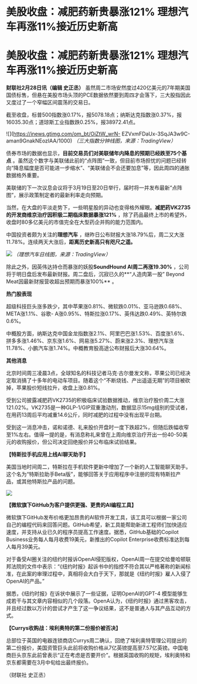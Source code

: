 # 美股收盘：减肥药新贵暴涨121% 理想汽车再涨11%接近历史新高

# 美股收盘：减肥药新贵暴涨121% 理想汽车再涨11%接近历史新高

**财联社2月28日讯（编辑 史正丞）**
虽然周二市场安然度过420亿美元的7年期美国国债标售，但悬在美股市场头顶的PCE数据依然要到周四才会落下，三大股指因此又度过了一个窄幅区间震荡的交易日。

截至收盘，标普500指数涨0.17%，报5078.18点；纳斯达克指数涨0.37%，报16035.30点；道琼斯工业指数跌0.25%，报38972.41点。

![](https://inews.gtimg.com/om_bt/OiZtW_wrN-
EZVxmFDaUx-3SqJA3w9C-aman9GnakNEozIAA/1000) _（三大指数分钟线图，来源：TradingView）_

债券市场的数据也显示，**目前交易员们对美联储年内降息的预期已经跌至75个基点**
。虽然这个数字与美联储此前的“点阵图”一致，但目前市场担忧的问题已经转向“降息幅度是否可能进一步缩水”、“美联储会不会还要加息”等，因此周四的通胀数据格外重要。

美联储的下一次议息会议将于3月19日至20日举行，届时将一并发布最新“点阵图”，展示政策制定者的最新利率走向预期。

当然，在大盘的平淡走势下，一些明星股的异动也变得格外耀眼。**减肥药VK2735的开发商维京治疗因积极二期临床数据暴涨121%**
，除了药品最终上市的希望外，收盘时80多亿美元的市值完全在大型药企并购的能力范围内。

中国投资者颇为关注的**理想汽车** ，继昨日公布财报大涨18.79%后，周二又大涨11.78%。连续两天大涨后，**距离历史新高只有咫尺之遥。**

![](https://inews.gtimg.com/om_bt/OdQiBe_pYdbsv2T1u2e_cjWO_NbdkZTpTUpEVZivuRhzoAA/1000)
_（理想汽车日线图，来源：TradingView）_

除此之外，因英伟达持仓而暴涨的妖股**SoundHound AI周二再涨19.30%**
，公司将于明日盘后发布最新财报。周二盘后，沉寂已久的**“人造肉第一股” Beyond Meat因最新财报营收超出预期而暴涨100%** 。

**热门股表现**

超级科技巨头涨多跌少，其中苹果涨0.81%、微软跌0.01%、亚马逊跌0.68%、META涨1.1%、谷歌-
A涨0.95%、特斯拉涨0.17%、英伟达跌0.49%、英特尔跌0.6%。

中概股方面，纳斯达克中国金龙指数涨2.1%、阿里巴巴涨1.53%、百度涨1.6%、拼多多涨1.46%、京东涨1.6%、网易涨5.27%、蔚来涨2.3%、理想汽车涨11.78%、小鹏汽车涨1.74%。中概教育股高途公布财报后大涨30.64%。

**其他消息**

北京时间周三凌晨3点，全球知名的科技记者马克·古尔曼发文称，苹果公司已经决定取消搞了十多年的电动车项目。随着这个“不断烧钱、产出遥遥无期”的项目被砍掉，苹果股价短线拉升，收盘上涨0.81%。

受到公司披露减肥药VK2735的积极临床试验数据推动，维京治疗股价周二大涨121.02%。VK2735是一种GLP-1/GIP双重激动剂，数据显示15mg组别的受试者，在用药13周后平均减重14.6公斤，同时减肥的过程中没有出现平台期。

受到这一消息冲击，诺和诺德、礼来股价开盘时一度下跌超2%，但随后跌幅收窄至1%左右。值得一提的是，有消息称礼来曾在上周向维京治疗开出一份40-50美元的收购报价，但公司决定回绝报价并公布临床试验结果。

**【特斯拉手机应用上线AI聊天助手】**

美国当地时间周二，特斯拉在手机软件更新中增加了一个新的人工智能聊天助手。这个名为“特斯拉助手Beta版”，能够回答关于应用程序中注册的现有特斯拉产品，或其他特斯拉产品的问题。

![](https://inews.gtimg.com/om_bt/OB8z98BRUNMsb79ET-l1Ge4K98ewbIXWgC-0rsIPRSZ7cAA/1000)

**【微软旗下GitHub为客户提供更强、更贵的AI编程工具】**

微软旗下GitHub发布价格更加昂贵的AI软件开发工具，该工具可以根据一家公司自己的编程代码来回答问题。GitHub希望，新工具能帮助新进工程师们加快适应速度，并支持从业已久的程序员提高工作速度。据悉，GitHub基础的Copilot
Business业务每人每月收费19美元，新推出的Copilot Enterprise收费标准达到每人每月39美元。

对于备受AI圈关注的纽约时报诉OpenAI侵犯版权，OpenAI周一在提交给曼哈顿联邦法院的文件中表示：“《纽约时报》起诉书中的指控不符合其以严格著称的新闻标准，在此案的审理过程中，真相将会大白于天下，那就是《纽约时报》雇人入侵了OpenAI的产品。”

据悉，《纽约时报》在诉状中展示了一些证据，证明OpenAI的GPT-4
模型能够生成若干与其文章内容相似的几个段落。OpenA认为，《纽约时报》通过黑客攻击，并且经过数以万计的尝试才产生了这一争议结果，这不是普通人与其产品互动的方式。

**【Currys收购战：埃利奥特的第二份报价被否决】**

总部位于英国的电器连锁商店Currys周二确认，回绝了埃利奥特管理公司提出的第二份报价，美国资管巨头此前将收购价格从7亿英镑提高至7.57亿英镑。中国电商巨头京东此前曾表示“正在考虑是否要开价”。根据英国收购的规矩，埃利奥特和京东都需要在3月中旬给出最终报价。

（财联社 史正丞）

